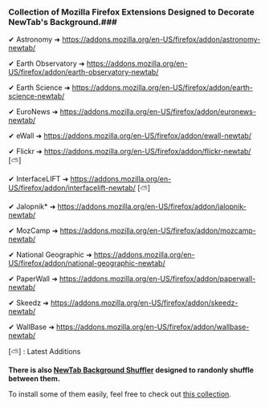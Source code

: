 ### Collection of Mozilla Firefox Extensions Designed to Decorate NewTab's Background.###


✔ Astronomy ➜ <https://addons.mozilla.org/en-US/firefox/addon/astronomy-newtab/>

✔ Earth Observatory ➜ <https://addons.mozilla.org/en-US/firefox/addon/earth-observatory-newtab/>

✔ Earth Science ➜ <https://addons.mozilla.org/en-US/firefox/addon/earth-science-newtab/>

✔ EuroNews ➜ <https://addons.mozilla.org/en-US/firefox/addon/euronews-newtab/>

✔ eWall ➜ <https://addons.mozilla.org/en-US/firefox/addon/ewall-newtab/>

✔ Flickr ➜ <https://addons.mozilla.org/en-US/firefox/addon/flickr-newtab/> [⛅]

✔ InterfaceLIFT ➜ <https://addons.mozilla.org/en-US/firefox/addon/interfacelift-newtab/> [⛅]

✔ Jalopnik* ➜ <https://addons.mozilla.org/en-US/firefox/addon/jalopnik-newtab/>

✔ MozCamp ➜ <https://addons.mozilla.org/en-US/firefox/addon/mozcamp-newtab/>

✔ National Geographic ➜ <https://addons.mozilla.org/en-US/firefox/addon/national-geographic-newtab/>

✔ PaperWall ➜ <https://addons.mozilla.org/en-US/firefox/addon/paperwall-newtab/>

✔ Skeedz ➜ <https://addons.mozilla.org/en-US/firefox/addon/skeedz-newtab/>

✔ WallBase ➜ <https://addons.mozilla.org/en-US/firefox/addon/wallbase-newtab/>


[⛅] : Latest Additions


__There is also [NewTab Background Shuffler](https://addons.mozilla.org/en-US/firefox/addon/newtab-background-shuffler/) designed to randonly shuffle between them.__

To install some of them easily, feel free to check out [this collection](https://addons.mozilla.org/en-US/firefox/collections/diegocr/new/).

